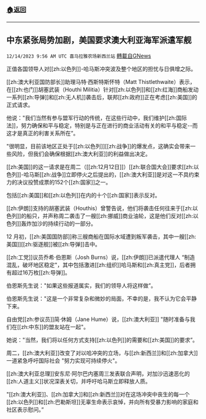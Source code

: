 ###  [:house:返回](README.md)
---


## 中东紧张局势加剧，美国要求澳大利亚海军派遣军舰
`12/14/2023 9:56 AM UTC 喜马拉雅农场新西兰站` [轉載自GNews](https://gnews.org/articles/2108039)

正值各国领导人对[[zh:以色列]]-哈马斯冲突波及整个地区的担忧与日俱增之际。 

  [[zh:澳大利亚国防部长]]助理马特·西斯特斯怀特（Matt Thistlethwaite）表示，在[[zh:也门]]胡塞武装（Houthi Militia）针对[[zh:以色列]]和[[zh:红海]]商船发动一系列[[zh:导弹]]和[[zh:无人机]]袭击后，联邦[[zh:政府]]正在考虑[[zh:美国]]的正式请求。 

  
他说："我们当然有参与盟军行动的传统，在这些行动中，我们维护[[zh:国际法]]，努力确保和平与稳定，特别是与正在进行的商业活动有关的和平与稳定--而这才是真正的利害关系所在”。 

  

"很明显，目前该地区正处于[[zh:以色列]][[zh:战争]]的爆发点，这确实会带来一些风险，但我们会确保根据[[zh:澳大利亚]]的利益做出决定。 

  

[[zh:美国]]的这一请求是在周二（[[zh:12月12日]]）[[zh:联合国大会]]要求[[zh:以色列]]-哈马斯[[zh:战争]]立即停火之后提出的，[[zh:澳大利亚]]是对这一不具约束力的决议投赞成票的152个[[zh:国家]]之一。 

  

包括[[zh:美国]]和[[zh:以色列]]在内的十个[[zh:国家]]表示反对。 

  

[[zh:伊朗]]支持的胡塞武装（Houthis）曾警告说，他们将袭击任何往来于[[zh:以色列]]的船只，并声称周二袭击了一艘[[zh:挪威]]商业油轮，这是他们反对[[zh:以色列]]轰炸加沙的持续行动的一部分。 

  

12 月初，[[zh:美国国防部]]称三艘商船在国际水域遭到叛军袭击，其中一艘[[zh:美国]][[zh:驱逐舰]]被[[zh:导弹]]击中。 

  

[[zh:工党]]议员乔希·伯恩斯（Josh Burns）说，[[zh:伊朗]]已派遣代理人 “制造混乱，破坏地区稳定"，其中包括激进[[zh:组织]]哈马斯和[[zh:真主党]]，后者拥有超过16万枚[[zh:导弹]]。 

  

伯恩斯先生说："如果这些报道属实，我们的领导人将这样做”。 

  

伯恩斯先生说："这是一个非常复杂和微妙的局面，不幸的是，我不认为它会平静下来。 

 

自由党[[zh:参议员]]简·休姆（Jane Hume）说，[[zh:澳大利亚]] "随时准备与我们在[[zh:中东]]的盟友站在一起"。 

  

她说："当然，我们将以任何方式支持[[zh:以色列]]的需要和[[zh:美国]]的要求”。 

  

周二，[[zh:澳大利亚]]改变了对以哈冲突的立场，与[[zh:新西兰]]和[[zh:加拿大]]一道紧急呼吁国际社会 "努力实现可持续停火"。 

  

[[zh:澳大利亚总理]]安东尼·阿尔巴内塞周三发表联合声明，对加沙迅速恶化的[[zh:人道主义]]状况深表关切，并呼吁哈马斯立即释放人质。 

  

"[[zh:澳大利亚]]、[[zh:加拿大]]和[[zh:新西兰]]对在这场冲突中丧生的每一个[[zh:以色列]]和[[zh:巴勒斯坦]]无辜生命表示哀悼，并向所有受暴力影响的家庭和社区表示慰问。”
